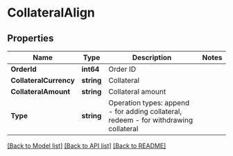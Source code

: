 # CollateralAlign

## Properties

Name | Type | Description | Notes
------------ | ------------- | ------------- | -------------
**OrderId** | **int64** | Order ID | 
**CollateralCurrency** | **string** | Collateral | 
**CollateralAmount** | **string** | Collateral amount | 
**Type** | **string** | Operation types: append - for adding collateral, redeem - for withdrawing collateral | 

[[Back to Model list]](../README.md#documentation-for-models) [[Back to API list]](../README.md#documentation-for-api-endpoints) [[Back to README]](../README.md)


